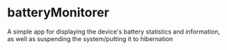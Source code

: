 # batteryMonitorer
A simple app for displaying the device's battery statistics and information, as well as suspending the system/putting it to hibernation
